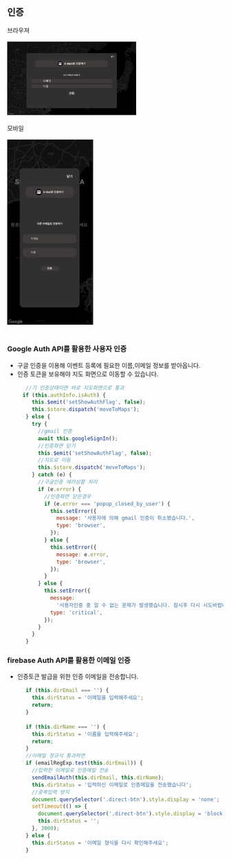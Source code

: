 ## 인증 

<div style="width:300px;">
    <div>브라우져</div>
    <br/>
    <img src="../README_ASSET/Auth_browser.png"
    >
</div>
</br>
<div style="width:200px;">
    <div>모바일</div>
    <br/>
    <img src="../README_ASSET/Auth_mobile.png" 
    >
</div>
<br>

### Google Auth API를 활용한 사용자 인증
 - 구글 인증을 이용해 이벤트 등록에 필요한 이름,이메일 정보를 받아옵니다.
 - 인증 토큰을 보유해야 지도 화면으로 이동할 수 있습니다.

```javascript
      //기 인증상태이면 바로 지도화면으로 통과
     if (this.authInfo.isAuth) {
        this.$emit('setShowAuthFlag', false);
        this.$store.dispatch('moveToMaps');
      } else {
        try {
          //gmail 인증
          await this.googleSignIn();
          //인증화면 닫기
          this.$emit('setShowAuthFlag', false);
          //지도로 이동
          this.$store.dispatch('moveToMaps');
        } catch (e) {
          //구글인증 에러상황 처리
          if (e.error) {
            //인증화면 닫은경우
            if (e.error === 'popup_closed_by_user') {
              this.setError({
                message: '사용자에 의해 gmail 인증이 취소됐습니다.',
                type: 'browser',
              });
            } else {
              this.setError({
                message: e.error,
                type: 'browser',
              });
            }
          } else {
            this.setError({
              message:
                '사용자인증 중 알 수 없는 문제가 발생했습니다. 잠시후 다시 시도바랍니다.',
              type: 'critical',
            });
          }
        }
      }
```

### firebase Auth API를 활용한 이메일 인증
- 인증토큰 발급을 위한 인증 이메일을 전송합니다.
``` javascript
      if (this.dirEmail === '') {
        this.dirStatus = '이메일을 입력해주세요';
        return;
      }

      if (this.dirName === '') {
        this.dirStatus = '이름을 입력해주세요';
        return;
      }
      //이메일 정규식 통과하면
      if (emailRegExp.test(this.dirEmail)) {
        //입력한 이메일로 인증메일 전송
        sendEmailAuth(this.dirEmail, this.dirName);
        this.dirStatus = '입력하신 이메일로 인증메일을 전송했습니다';
        //중복입력 방지
        document.querySelector('.direct-btn').style.display = 'none';
        setTimeout(() => {
          document.querySelector('.direct-btn').style.display = 'block';
          this.dirStatus = '';
        }, 3000);
      } else {
        this.dirStatus = '이메일 형식을 다시 확인해주세요';
      }
```